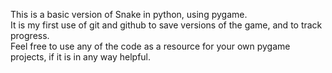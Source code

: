 This is a basic version of Snake in python, using pygame.  
It is my first use of git and github to save versions of the game, and to track progress.  
Feel free to use any of the code as a resource for your own pygame projects, if it is in any way helpful.  
